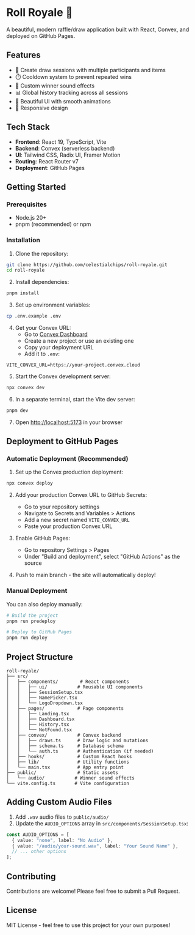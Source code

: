 # Roll Royale 🎲

A beautiful, modern raffle/draw application built with React, Convex, and deployed on GitHub Pages.

## Features

- 🎯 Create draw sessions with multiple participants and items
- ⏱️ Cooldown system to prevent repeated wins
- 🎵 Custom winner sound effects
- 📊 Global history tracking across all sessions
- 🎨 Beautiful UI with smooth animations
- 📱 Responsive design

## Tech Stack

- **Frontend**: React 19, TypeScript, Vite
- **Backend**: Convex (serverless backend)
- **UI**: Tailwind CSS, Radix UI, Framer Motion
- **Routing**: React Router v7
- **Deployment**: GitHub Pages

## Getting Started

### Prerequisites

- Node.js 20+
- pnpm (recommended) or npm

### Installation

1. Clone the repository:
```bash
git clone https://github.com/celestialchips/roll-royale.git
cd roll-royale
```

2. Install dependencies:
```bash
pnpm install
```

3. Set up environment variables:
```bash
cp .env.example .env
```

4. Get your Convex URL:
   - Go to [Convex Dashboard](https://dashboard.convex.dev)
   - Create a new project or use an existing one
   - Copy your deployment URL
   - Add it to `.env`:
```
VITE_CONVEX_URL=https://your-project.convex.cloud
```

5. Start the Convex development server:
```bash
npx convex dev
```

6. In a separate terminal, start the Vite dev server:
```bash
pnpm dev
```

7. Open [http://localhost:5173](http://localhost:5173) in your browser

## Deployment to GitHub Pages

### Automatic Deployment (Recommended)

1. Set up the Convex production deployment:
```bash
npx convex deploy
```

2. Add your production Convex URL to GitHub Secrets:
   - Go to your repository settings
   - Navigate to Secrets and Variables > Actions
   - Add a new secret named `VITE_CONVEX_URL`
   - Paste your production Convex URL

3. Enable GitHub Pages:
   - Go to repository Settings > Pages
   - Under "Build and deployment", select "GitHub Actions" as the source

4. Push to main branch - the site will automatically deploy!

### Manual Deployment

You can also deploy manually:

```bash
# Build the project
pnpm run predeploy

# Deploy to GitHub Pages
pnpm run deploy
```

## Project Structure

```
roll-royale/
├── src/
│   ├── components/        # React components
│   │   ├── ui/           # Reusable UI components
│   │   ├── SessionSetup.tsx
│   │   ├── NamePicker.tsx
│   │   └── LogoDropdown.tsx
│   ├── pages/            # Page components
│   │   ├── Landing.tsx
│   │   ├── Dashboard.tsx
│   │   ├── History.tsx
│   │   └── NotFound.tsx
│   ├── convex/           # Convex backend
│   │   ├── draws.ts      # Draw logic and mutations
│   │   ├── schema.ts     # Database schema
│   │   └── auth.ts       # Authentication (if needed)
│   ├── hooks/            # Custom React hooks
│   ├── lib/              # Utility functions
│   └── main.tsx          # App entry point
├── public/               # Static assets
│   └── audio/           # Winner sound effects
└── vite.config.ts       # Vite configuration
```

## Adding Custom Audio Files

1. Add `.wav` audio files to `public/audio/`
2. Update the `AUDIO_OPTIONS` array in `src/components/SessionSetup.tsx`:

```typescript
const AUDIO_OPTIONS = [
  { value: "none", label: "No Audio" },
  { value: "/audio/your-sound.wav", label: "Your Sound Name" },
  // ... other options
];
```

## Contributing

Contributions are welcome! Please feel free to submit a Pull Request.

## License

MIT License - feel free to use this project for your own purposes!
